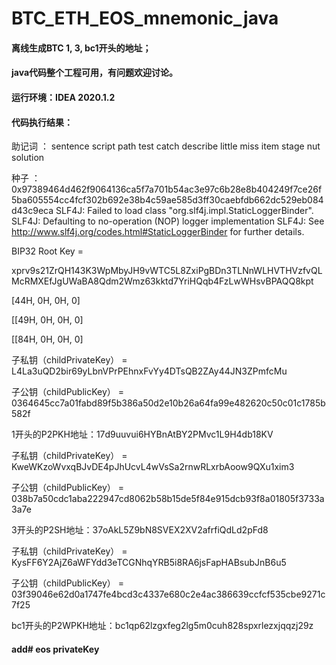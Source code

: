 # BTC_ETH_EOS_mnemonic_java
#### 离线生成BTC 1, 3, bc1开头的地址；

#### java代码整个工程可用，有问题欢迎讨论。

#### 运行环境：IDEA 2020.1.2

#### 代码执行结果：

助记词 ： sentence script path test catch describe little miss item stage nut solution

种子 ：0x97389464d462f9064136ca5f7a701b54ac3e97c6b28e8b404249f7ce26f5ba605554cc4fcf302b692e38b4c59ae585d3ff30caebfdb662dc529eb084d43c9eca
SLF4J: Failed to load class "org.slf4j.impl.StaticLoggerBinder".
SLF4J: Defaulting to no-operation (NOP) logger implementation
SLF4J: See http://www.slf4j.org/codes.html#StaticLoggerBinder for further details.

BIP32 Root Key =

xprv9s21ZrQH143K3WpMbyJH9vWTC5L8ZxiPgBDn3TLNnWLHVTHVzfvQLMcRMXEfJgUWaBA8Qdm2Wmz63kktd7YriHQqb4FzLwWHsvBPAQQ8kpt

[44H, 0H, 0H, 0]

[[49H, 0H, 0H, 0]

[[84H, 0H, 0H, 0]

子私钥（childPrivateKey） = L4La3uQD2bir69yLbnVPrPEhnxFvYy4DTsQB2ZAy44JN3ZPmfcMu

子公钥（childPublicKey） = 0364645cc7a01fabd89f5b386a50d2e10b26a64fa99e482620c50c01c1785b582f

1开头的P2PKH地址：17d9uuvui6HYBnAtBY2PMvc1L9H4db18KV

子私钥（childPrivateKey） = KweWKzoWvxqBJvDE4pJhUcvL4wVsSa2rnwRLxrbAoow9QXu1xim3

子公钥（childPublicKey） = 038b7a50cdc1aba222947cd8062b58b15de5f84e915dcb93f8a01805f3733a3a7e

3开头的P2SH地址：37oAkL5Z9bN8SVEX2XV2afrfiQdLd2pFd8

子私钥（childPrivateKey） = KysFF6Y2AjZ6aWFYdd3eTCGNhqYRB5i8RA6jsFapHABsubJnB6u5

子公钥（childPublicKey） = 03f39046e62d0a1747fe4bcd3c4337e680c2e4ac386639ccfcf535cbe9271c7f25

bc1开头的P2WPKH地址：bc1qp62lzgxfeg2lg5m0cuh828spxrlezxjqqzj29z


#### add# eos privateKey

